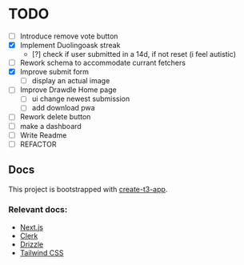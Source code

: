 # TODO

- [ ] Introduce remove vote button
- [x] Implement Duolingoask streak
  - [?] check if user submitted in a 14d, if not reset (i feel autistic)
- [ ] Rework schema to accommodate currant fetchers
- [x] Improve submit form
  - [ ] display an actual image
- [ ] Improve Drawdle Home page
  - [ ] ui change newest submission
  - [ ] add download pwa
- [ ] Rework delete button
- [ ] make a dashboard
- [ ] Write Readme
- [ ] REFACTOR

## Docs

This project is bootstrapped with [create-t3-app](https://create.t3.gg/).

### Relevant docs:

- [Next.js](https://nextjs.org)
- [Clerk](https://next-auth.js.org)
- [Drizzle](https://orm.drizzle.team)
- [Tailwind CSS](https://tailwindcss.com)
